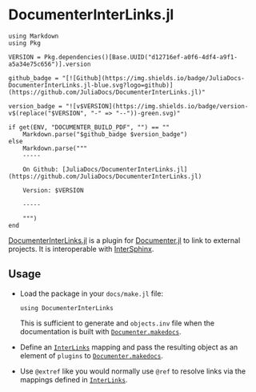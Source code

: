 # DocumenterInterLinks.jl


```@eval
using Markdown
using Pkg

VERSION = Pkg.dependencies()[Base.UUID("d12716ef-a0f6-4df4-a9f1-a5a34e75c656")].version

github_badge = "[![Github](https://img.shields.io/badge/JuliaDocs-DocumenterInterLinks.jl-blue.svg?logo=github)](https://github.com/JuliaDocs/DocumenterInterLinks.jl)"

version_badge = "![v$VERSION](https://img.shields.io/badge/version-v$(replace("$VERSION", "-" => "--"))-green.svg)"

if get(ENV, "DOCUMENTER_BUILD_PDF", "") == ""
    Markdown.parse("$github_badge $version_badge")
else
    Markdown.parse("""
    -----

    On Github: [JuliaDocs/DocumenterInterLinks.jl](https://github.com/JuliaDocs/DocumenterInterLinks.jl)

    Version: $VERSION

    -----

    """)
end
```

[DocumenterInterLinks.jl](https://github.com/JuliaDocs/DocumenterInterLinks.jl#readme) is a plugin for [Documenter.jl](https://github.com/JuliaDocs/Documenter.jl) to link to external projects. It is interoperable with [InterSphinx](https://www.sphinx-doc.org/en/master/usage/extensions/intersphinx.html).

## Usage

* Load the package in your `docs/make.jl` file:

  ```
  using DocumenterInterLinks
  ```

  This is sufficient to generate and `objects.inv` file when the documentation is built with [`Documenter.makedocs`](@extref).


* Define an [`InterLinks`](@ref) mapping and pass the resulting object as an element of `plugins` to [`Documenter.makedocs`](@extref).


* Use `@extref` like you would normally use `@ref` to resolve links via the mappings defined in [`InterLinks`](@ref).
